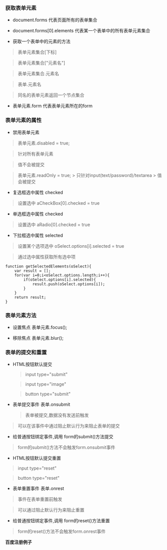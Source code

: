 ### 获取表单元素

-   document.forms 代表页面所有的表单集合

-   document.forms[0].elements 代表某一个表单中的所有表单元素集合

-   获取一个表单中的元素的方法

>   表单元素集合[下标]

>   表单元素集合["元素名"]

>   表单元素集合.元素名

>   表单.元素名

>   同名的表单元素返回一个节点集合

-   表单元素.form 代表表单元素所在的form

### 表单元素的属性

-   禁用表单元素

>   表单元素.disabled = true;

>   针对所有表单元素

>   值不会被提交

>   表单元素.readOnly = true; \> 只针对input(text/password)/textarea \>
>   值会被提交

-   复选框选中属性 checked

>   设置选中 aCheckBox[0].checked = true

-   单选框选中属性 checked

>   设置选中 aRadio[0].checked = true

-   下拉框选中属性 selected

>   设置某个选项选中 oSelect.options[i].selected = true

>   通过选中属性获取所有选中项

~~~~~~~~~~~~~~~~~~~~~~~~~~~~~~~~~~~~~~~~~~~~~~~~~~~~~~~~~~~~~~~~~~~~~~~~~~~~~~~~
function getSelectedElements(oSelect){
    var result = [];
    for(var i=0;i<oSelect.options.length;i++){
        if(oSelect.options[i].selected){
            result.push(oSelect.options[i]);
        }
    }
    return result;          
}
~~~~~~~~~~~~~~~~~~~~~~~~~~~~~~~~~~~~~~~~~~~~~~~~~~~~~~~~~~~~~~~~~~~~~~~~~~~~~~~~

### 表单元素方法

-   设置焦点 表单元素.focus();

-   移除焦点 表单元素.blur();

### 表单的提交和重置

-   HTML按钮默认提交

    >   input type="submit"

    >   input type="image"

    >   button type="submit"

-   表单提交事件 表单.onsubmit

    >   表单被提交,数据没有发送前触发

>   可以在该事件中通过阻止默认行为来阻止表单的提交

-   给普通按钮绑定事件,调用 form的submit()方法提交

>   form的submit()方法不会触发form.onsubmit事件

-   HTML按钮默认提交重置

>   input type="reset"

>   button type="reset"

-   表单重置事件 表单.onrest

>   事件在表单重置前触发

>   可以通过阻止默认行为来阻止重置

-   给普通按钮绑定事件,调用 form的reset()方法重置

>   form的reset()方法不会触发form.onrest事件

**百度注册例子**

